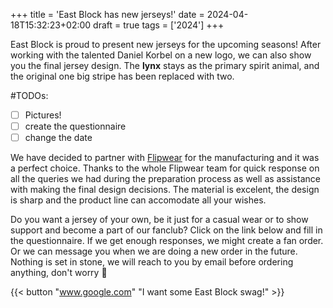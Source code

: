 +++
title = 'East Block has new jerseys!'
date = 2024-04-18T15:32:23+02:00
draft = true
tags = ['2024']
+++

East Block is proud to present new jerseys for the upcoming seasons! After working with the talented Daniel Korbel on a new logo, we can also show you the final jersey design. The **lynx** stays as the primary spirit animal, and the original one big stripe has been replaced with two.

<!--more-->

#TODOs:
- [ ] Pictures!
- [ ] create the questionnaire
- [ ] change the date

We have decided to partner with [Flipwear](https://flipwear.es/home/) for the manufacturing and it was a perfect choice. Thanks to the whole Flipwear team for quick response on all the queries we had during the preparation process as well as assistance with making the final design decisions. The material is excelent, the design is sharp and the product line can accomodate all your wishes.

Do you want a jersey of your own, be it just for a casual wear or to show support and become a part of our fanclub? Click on the link below and fill in the questionnaire. If we get enough responses, we might create a fan order. Or we can message you when we are doing a new order in the future. Nothing is set in stone, we will reach to you by email before ordering anything, don't worry 🙂

{{< button "www.google.com" "I want some East Block swag!" >}}